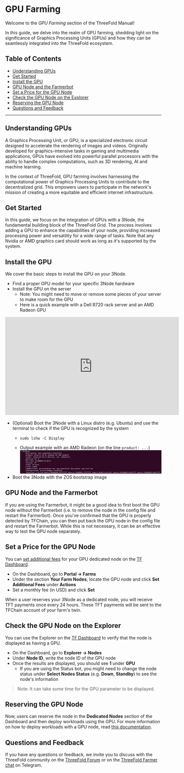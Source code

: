 <h1>GPU Farming</h1>

Welcome to the *GPU Farming* section of the ThreeFold Manual! 

In this guide, we delve into the realm of GPU farming, shedding light on the significance of Graphics Processing Units (GPUs) and how they can be seamlessly integrated into the ThreeFold ecosystem.

<h2>Table of Contents</h2>

- [Understanding GPUs](#understanding-gpus)
- [Get Started](#get-started)
- [Install the GPU](#install-the-gpu)
- [GPU Node and the Farmerbot](#gpu-node-and-the-farmerbot)
- [Set a Price for the GPU Node](#set-a-price-for-the-gpu-node)
- [Check the GPU Node on the Explorer](#check-the-gpu-node-on-the-explorer)
- [Reserving the GPU Node](#reserving-the-gpu-node)
- [Questions and Feedback](#questions-and-feedback)

***

## Understanding GPUs

A Graphics Processing Unit, or GPU, is a specialized electronic circuit designed to accelerate the rendering of images and videos. Originally developed for graphics-intensive tasks in gaming and multimedia applications, GPUs have evolved into powerful parallel processors with the ability to handle complex computations, such as 3D rendering, AI and machine learning. 

In the context of ThreeFold, GPU farming involves harnessing the computational power of Graphics Processing Units to contribute to the decentralized grid. This empowers users to participate in the network's mission of creating a more equitable and efficient internet infrastructure.

## Get Started

In this guide, we focus on the integration of GPUs with a 3Node, the fundamental building block of the ThreeFold Grid. The process involves adding a GPU to enhance the capabilities of your node, providing increased processing power and versatility for a wide range of tasks. Note that any Nvidia or AMD graphics card should work as long as it's supported by the system.

## Install the GPU

We cover the basic steps to install the GPU on your 3Node.

* Find a proper GPU model for your specific 3Node hardware
* Install the GPU on the server 
  * Note: You might need to move or remove some pieces of your server to make room for the GPU
  * Here is a quick example with a Dell R720 rack server and an AMD Radeon GPU

<div class="youtubeVideoWrapper">
<iframe width="560" height="315" src="https://www.youtube.com/embed/o10Ef963vsY?si=-64Tu-xx_VIX9JAM" title="ThreeFold GPU Farming" frameborder="0" allow="accelerometer; autoplay; clipboard-write; encrypted-media; gyroscope; picture-in-picture; web-share" allowfullscreen></iframe>
</div>

* (Optional) Boot the 3Node with a Linux distro (e.g. Ubuntu) and use the terminal to check if the GPU is recognized by the system
  * ```
    sudo lshw -C Display
    ```
  * Output example with an AMD Radeon (on the line `product: ...`)
![gpu_farming](./img/cli_display_gpu.png)
* Boot the 3Node with the ZOS bootstrap image

## GPU Node and the Farmerbot

If you are using the Farmerbot, it might be a good idea to first boot the GPU node without the Farmerbot (i.e. to remove the node in the config file and restart the Farmerbot). Once you've confirmed that the GPU is properly detected by TFChain, you can then put back the GPU node in the config file and restart the Farmerbot. While this is not necessary, it can be an effective way to test the GPU node separately.

## Set a Price for the GPU Node

You can [set additional fees](../farming_optimization/set_additional_fees.md) for your GPU dedicated node on the [TF Dashboard](https://dashboard.grid.tf/). 

* On the Dashboard, go to **Portal -> Farms**
* Under the section **Your Farm Nodes**, locate the GPU node and click **Set Additional Fees** under **Actions**
* Set a monthly fee (in USD) and click **Set**

When a user reserves your 3Node as a dedicated node, you will receive TFT payments once every 24 hours. These TFT payments will be sent to the TFChain account of your farm's twin.

## Check the GPU Node on the Explorer

You can use the Explorer on the [TF Dashboard](https://dashboard.grid.tf/) to verify that the node is displayed as having a GPU.

* On the Dashboard, go to **Explorer -> Nodes**
* Under **Node ID**, write the node ID of the GPU node
* Once the results are displayed, you should see **1** under **GPU**
   * If you are using the Status bot, you might need to change the node status under **Select Nodes Status** (e.g. **Down**, **Standby**) to see the node's information

> Note: It can take some time for the GPU parameter to be displayed.

## Reserving the GPU Node

Now, users can reserve the node in the **Dedicated Nodes** section of the Dashboard and then deploy workloads using the GPU. For more information on how to deploy workloads with a GPU node, read [this documentation](../../dashboard/portal/dashboard_portal_dedicated_nodes.md#gpu-support).

## Questions and Feedback

If you have any questions or feedback, we invite you to discuss with the ThreeFold community on the [ThreeFold Forum](https://forum.threefold.io/) or on the [ThreeFold Farmer chat](https://t.me/threefoldfarmers) on Telegram.